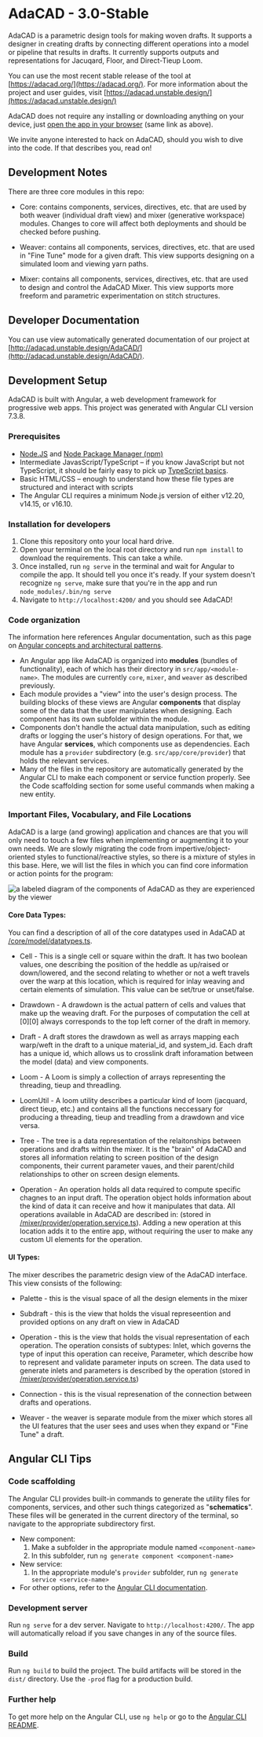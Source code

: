 # AdaCAD - 3.0-Stable
AdaCAD is a parametric design tools for making woven drafts. It supports a designer in creating drafts by connecting different operations into a model or pipeline that results in drafts. It currently supports outputs and representations for Jacuqard, Floor, and Direct-Tieup Loom. 

You can use the most recent stable release of the tool at [https://adacad.org/](https://adacad.org/).
For more information about the project and user guides, visit [https://adacad.unstable.design/](https://adacad.unstable.design/)

AdaCAD does not require any installing or downloading anything on your device, just [open the app in your browser](https://adacad.org/) (same link as above). 

We invite anyone interested to hack on AdaCAD, should you wish to dive into the code. If that describes you, read on!

## Development Notes
There are three core modules in this repo: 
- Core: contains components, services, directives, etc. that are used by both weaver (individual draft view) and mixer (generative workspace) modules. Changes to core will affect both deployments and should be checked before pushing.

- Weaver: contains all components, services, directives, etc. that are used in "Fine Tune" mode for a given draft. This view supports designing on a simulated loom and viewing yarn paths.

- Mixer: contains all components, services, directives, etc. that are used to design and control the AdaCAD Mixer. This view supports more freeform and parametric experimentation on stitch structures.

## Developer Documentation 
You can use view automatically generated documentation of our project at [http://adacad.unstable.design/AdaCAD/](http://adacad.unstable.design/AdaCAD/).

## Development Setup
AdaCAD is built with Angular, a web development framework for progressive web apps. This project was generated with Angular CLI version 7.3.8.

### Prerequisites
- [Node.JS](https://nodejs.dev/learn/how-to-install-nodejs) and [Node Package Manager (npm)](https://nodejs.dev/learn/an-introduction-to-the-npm-package-manager)
- Intermediate JavasScript/TypeScript – if you know JavaScript but not TypeScript, it should be fairly easy to pick up [TypeScript basics](https://www.typescriptlang.org/docs/handbook/2/basic-types.html).
- Basic HTML/CSS – enough to understand how these file types are structured and interact with scripts
- The Angular CLI requires a minimum Node.js version of either v12.20, v14.15, or v16.10.  

### Installation for developers
1. Clone this repository onto your local hard drive.
2. Open your terminal on the local root directory and run `npm install` to download the requirements. This can take a while.
3. Once installed, run `ng serve` in the terminal and wait for Angular to compile the app. It should tell you once it's ready. If your system doesn't recognize `ng serve`, make sure that you're in the app and run `node_modules/.bin/ng serve`
5. Navigate to `http://localhost:4200/` and you should see AdaCAD!

### Code organization
The information here references Angular documentation, such as this page on [Angular concepts and architectural patterns](https://angular.io/guide/architecture).
* An Angular app like AdaCAD is organized into **modules** (bundles of functionality), each of which has their directory in `src/app/<module-name>`. The modules are currently `core`, `mixer`, and `weaver` as described previously.
* Each module provides a "view" into the user's design process. The building blocks of these views are Angular **components** that display some of the data that the user manipulates when designing. Each component has its own subfolder within the module.
* Components don't handle the actual data manipulation, such as editing drafts or logging the user's history of design operations. For that, we have Angular **services**, which components use as dependencies. Each module has a `provider` subdirectory (e.g. `src/app/core/provider`) that holds the relevant services.
* Many of the files in the repository are automatically generated by the Angular CLI to make each component or service function properly. See the Code scaffolding section for some useful commands when making a new entity.
 
### Important Files, Vocabulary, and File Locations
AdaCAD is a large (and growing) application and chances are that you will only need to touch a few files when implementing or augmenting it to your own needs. We are slowly migrating the code from impertive/object-oriented styles to functional/reactive styles, so there is a mixture of styles in this base.  Here, we will list the files in which you can find core information or action points for the program: 


![a labeled diagram of the components of AdaCAD as they are experienced by the viewer](https://github.com/UnstableDesign/AdaCAD/blob/master/src/assets/AdaCAD_Terminology.png)


#### Core Data Types:
You can find a description of all of the core datatypes used in AdaCAD at [/core/model/datatypes.ts](https://github.com/UnstableDesign/AdaCAD/blob/master/src/app/core/model/datatypes.ts).

* Cell -  This is a single cell or square within the draft. It has two boolean values, one describing the position of the heddle as up/raised or down/lowered, and the second relating to whether or not a weft travels over the warp at this location, which is required for inlay weaving and certain elements of simulation. This value can be set/true or unset/false. 

* Drawdown - A drawdown is the actual pattern of cells and values that make up the weaving draft. For the purposes of computation the cell at \[0][0] always corresponds to the top left corner of the draft in memory.

* Draft - A draft stores the drawdown as well as arrays mapping each warp/weft in the draft to a unique material_id, and system_id. Each draft has a unique id, which allows us to crosslink draft inforamation between the model (data) and view components.  

* Loom - A Loom is simply a collection of arrays representing the threading, tieup and threadling.

* LoomUtil - A loom utility describes a particular kind of loom (jacquard, direct tieup, etc.) and contains all the functions neccessary for producing a threading, tieup and treadling from a drawdown and vice versa. 

* Tree - The tree is a data representation of the relaitonships between operations and drafts within the mixer. It is the "brain" of AdaCAD and stores all information relating to screen position of the design components, their current parameter vaues, and their parent/child relationships to other on screen design elements. 

* Operation - An operation holds all data required to compute specific chagnes to an input draft. The operation object holds information about the kind of data it can receive and how it manipulates that data. All operations available in AdaCAD are described in: (stored in [/mixer/provider/operation.service.ts](https://github.com/UnstableDesign/AdaCAD/blob/master/src/app/mixer/provider/operation.service.ts)). Adding a new operation at this location adds it to the entire app, without requiring the user to make any custom UI elements for the operation. 


#### UI Types:
The mixer describes the parametric design view of the AdaCAD interface. This view consists of the following: 

* Palette - this is the visual space of all the design elements in the mixer

* Subdraft - this is the view that holds the visual represeention and provided options on any draft on view in AdaCAD

* Operation - this is the view that holds the visual representation of each operation. The operation consists of subtypes: Inlet, which governs the type of input this operation can receive, Parameter, which describe how to represent and validate parameter inputs on screen. The data used to generate inlets and parameters is described by the operation (stored in [/mixer/provider/operation.service.ts](https://github.com/UnstableDesign/AdaCAD/blob/master/src/app/mixer/provider/operation.service.ts))

* Connection - this is the visual represenation of the connection between drafts and operations. 

* Weaver - the weaver is separate module from the mixer which stores all the UI features that the user sees and uses when they expand or "Fine Tune" a draft. 




## Angular CLI Tips

### Code scaffolding
The Angular CLI provides built-in commands to generate the utility files for components, services, and other such things categorized as "**schematics**". These files will be generated in the current directory of the terminal, so navigate to the appropriate subdirectory first.
* New component: 
  1. Make a subfolder in the appropriate module named `<component-name>`
  2. In this subfolder, run `ng generate component <component-name>`
* New service:
  1. In the appropriate module's `provider` subfolder, run `ng generate service <service-name>`
* For other options, refer to the [Angular CLI documentation](https://angular.io/cli/generate).

### Development server
Run `ng serve` for a dev server. Navigate to `http://localhost:4200/`. The app will automatically reload if you save changes in any of the source files.

### Build
Run `ng build` to build the project. The build artifacts will be stored in the `dist/` directory. Use the `-prod` flag for a production build.

### Further help
To get more help on the Angular CLI, use `ng help` or go to the [Angular CLI README](https://github.com/angular/angular-cli/blob/master/README.md).
